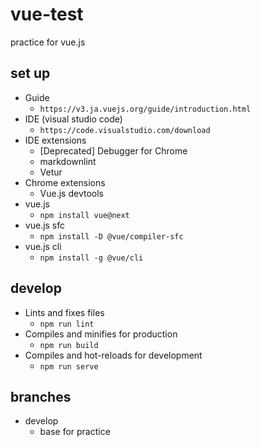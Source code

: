 # vue-test
practice for vue.js

## set up
 - Guide
   - `https://v3.ja.vuejs.org/guide/introduction.html`
 - IDE (visual studio code)
   - `https://code.visualstudio.com/download`
 - IDE extensions
   - [Deprecated] Debugger for Chrome
   - markdownlint
   - Vetur
 - Chrome extensions
   - Vue.js devtools
 - vue.js
   - `npm install vue@next`
 - vue.js sfc
   - `npm install -D @vue/compiler-sfc`
 - vue.js cli
   - `npm install -g @vue/cli`
   
## develop
 - Lints and fixes files
   - `npm run lint`
 - Compiles and minifies for production
   - `npm run build`
 - Compiles and hot-reloads for development
   - `npm run serve`

## branches
 - develop
   - base for practice

